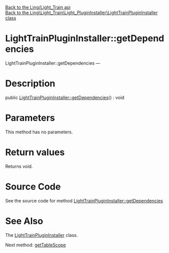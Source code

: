 [Back to the Ling/Light_Train api](https://github.com/lingtalfi/Light_Train/blob/master/doc/api/Ling/Light_Train.md)<br>
[Back to the Ling\Light_Train\Light_PluginInstaller\LightTrainPluginInstaller class](https://github.com/lingtalfi/Light_Train/blob/master/doc/api/Ling/Light_Train/Light_PluginInstaller/LightTrainPluginInstaller.md)


LightTrainPluginInstaller::getDependencies
================



LightTrainPluginInstaller::getDependencies — 




Description
================


public [LightTrainPluginInstaller::getDependencies](https://github.com/lingtalfi/Light_Train/blob/master/doc/api/Ling/Light_Train/Light_PluginInstaller/LightTrainPluginInstaller/getDependencies.md)() : void









Parameters
================

This method has no parameters.


Return values
================

Returns void.








Source Code
===========
See the source code for method [LightTrainPluginInstaller::getDependencies](https://github.com/lingtalfi/Light_Train/blob/master/Light_PluginInstaller/LightTrainPluginInstaller.php#L16-L21)


See Also
================

The [LightTrainPluginInstaller](https://github.com/lingtalfi/Light_Train/blob/master/doc/api/Ling/Light_Train/Light_PluginInstaller/LightTrainPluginInstaller.md) class.

Next method: [getTableScope](https://github.com/lingtalfi/Light_Train/blob/master/doc/api/Ling/Light_Train/Light_PluginInstaller/LightTrainPluginInstaller/getTableScope.md)<br>

